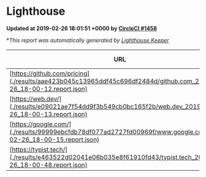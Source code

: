 
# Lighthouse

**Updated at 2019-02-26 18:01:51 +0000 by [CircleCI #1458](https://circleci.com/gh/ItinerisLtd/lighthouse-keeper-example/1458)**

**This report was automatically generated by [Lighthouse Keeper](https://github.com/itinerisltd/lighthouse-keeper)*

| URL | Performance | Accessibility | Best Practices | SEO | PWA | Updated At |
| --- | --- | --- | --- | --- | --- | --- |
| [https://github.com/pricing](./results/aae423b045c13965ddf45c696df2484d/github.com_2019-02-26_18-00-12.report.json) | 0.79 | 0.89 | 0.93 | 0.9 | 0.58 | 2019-02-26T18:00:12.923Z |
| [https://web.dev/](./results/e09021ae7f54dd9f3b549cb0bc165f2b/web.dev_2019-02-26_18-00-13.report.json) | 0.96 | 0.93 | 1 | 0.91 | 1 | 2019-02-26T18:00:13.615Z |
| [https://google.com/](./results/99999ebcfdb78df077ad2727fd00969f/www.google.com_2019-02-26_18-00-15.report.json) | 0.95 | 0.71 | 0.93 | 0.8 | 0.58 | 2019-02-26T18:00:15.307Z |
| [https://typist.tech/](./results/e463522d02041e06b035e8f61910fd43/typist.tech_2019-02-26_18-00-48.report.json) | 1 |  |  |  |  | 2019-02-26T18:00:48.116Z |

